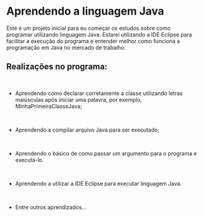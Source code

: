 # Aprendendo a linguagem Java

<p>Este é um projeto inicial para eu começar  os estudos sobre como programar utilizando linguagem Java. Estarei utilizando a IDE Eclipse para facilitar a execução do programa e entender melhor como funciona a programação em Java no mercado de trabalho.</p>

## Realizações no programa:
<br>

- Aprendendo como declarar corretamente a classe utilizando letras maiúsculas após iniciar uma palavra, por exemplo, MinhaPrimeiraClasseJava;

<br>

- Aprendendo a compilar arquivo Java para ser executado;

<br>

- Aprendendo o básico de como passar um argumento para o programa e executá-lo.

<br>

- Aprendendo a utilizar a IDE Eclipse para executar linguagem Java.

<br>

- Entre outros aprendizados...